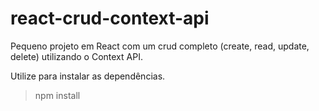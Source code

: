 # react-crud-context-api
Pequeno projeto em React com um crud completo (create, read, update, delete) utilizando o Context API.

Utilize para instalar as dependências.

> npm install


